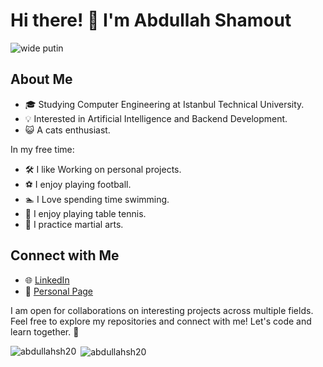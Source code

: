 # Hi there! 👋 I'm Abdullah Shamout

![wide putin](https://github.com/AbdullahSh20/AbdullahSh20/assets/117589058/056f0c6d-6027-4a5c-81e3-bec34f5b9318)


## About Me

- 🎓 Studying Computer Engineering at Istanbul Technical University.
- 💡 Interested in Artificial Intelligence and Backend Development.
- 😺 A cats enthusiast.

In my free time:

- 🛠️ I like Working on personal projects.
- ⚽️ I enjoy playing football.
- 🏊 I Love spending time swimming.
- 🏓 I enjoy playing table tennis.
- 🥋 I practice martial arts.

## Connect with Me

- 🌐 [LinkedIn](https://www.linkedin.com/in/abdullah-shamout/)
- 🔗 [Personal Page](https://abdullahsh20.github.io/)

I am open for collaborations on interesting projects across multiple fields. Feel free to explore my repositories and connect with me! Let's code and learn together. 🚀
<p><img align="left" src="https://github-readme-stats.vercel.app/api/top-langs?username=abdullahsh20&show_icons=true&theme=tokyonight&locale=en&layout=compact" alt="abdullahsh20" /></p>

<p>&nbsp;<img align="center" src="https://github-readme-stats.vercel.app/api?username=abdullahsh20&show_icons=true&theme=tokyonight&locale=en" alt="abdullahsh20" /></p>

